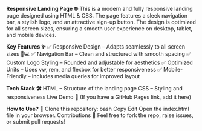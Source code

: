 ****Responsive Landing Page** 🌐**
This is a modern and fully responsive landing page designed using HTML & CSS. The page features a sleek navigation bar, a stylish logo, and an attractive sign-up button. The design is optimized for all screen sizes, ensuring a smooth user experience on desktop, tablet, and mobile devices.

**Key Features ✨**
✅ Responsive Design – Adapts seamlessly to all screen sizes 📱💻
✅ Navigation Bar – Clean and structured with smooth spacing
✅ Custom Logo Styling – Rounded and adjustable for aesthetics
✅ Optimized Units – Uses vw, rem, and flexbox for better responsiveness
✅ Mobile-Friendly – Includes media queries for improved layout

**Tech Stack 🛠**
HTML – Structure of the landing page
CSS – Styling and responsiveness
Live Demo 🔗
(If you have a GitHub Pages link, add it here)

**How to Use? 🚀**
Clone this repository:
bash
Copy
Edit
Open the index.html file in your browser.
Contributions 🤝
Feel free to fork the repo, raise issues, or submit pull requests!

